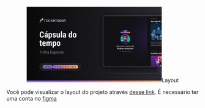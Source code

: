<p align="center">
  <img src=".github/preview.png" alt="Demonstração do projeto"
  width="70% />
</p>
## Projeto 
O projeto é uma capsula do tempo para exibir memorias em uma uma linha do tempo (Time Line).
Web Responsivel.
## Tecnologias
Esse projeto  foi desenvolvido durante o NLW da Rockseat com as seguintes tecnologias:
-HTML
-CSS
-VSCODE
-GIT e GITHUB

## Layout
Você pode visualizar o layout do projeto através
[desse link](https://www.figma.com/file/KqXTagC3kUN1RYzvvRDgxK/C%C3%A1psula-do-tempo-%E2%80%A2-Trilha-Explorer-(Community)-(Copy)?type=design&node-id=306-84&t=lHFHiDOytbc8nm8T-0).
É necessário ter uma conta no [figma](https://www.figma.com)